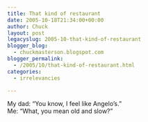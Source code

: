 ```yaml
---
title: That kind of restaurant
date: 2005-10-18T21:34:00+00:00
author: Chuck
layout: post
legacyslug: 2005-10-that-kind-of-restaurant
blogger_blog:
  - chuckmasterson.blogspot.com
blogger_permalink:
  - /2005/10/that-kind-of-restaurant.html
categories:
  - irrelevancies

---
```

My dad: “You know, I feel like Angelo’s.”  
Me: “What, you mean old and slow?”
